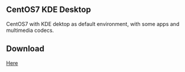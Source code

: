 ## CentOS7 KDE Desktop

CentOS7 with KDE dektop as default environment, with some apps and multimedia codecs.

## Download
[Here](https://sourceforge.net/projects/centos7-kde/files/iso/centos7-kde.iso/download)
